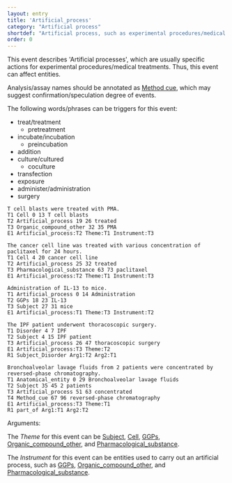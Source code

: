 ```yaml
---
layout: entry
title: 'Artificial_process'
category: "Artificial process"
shortdef: "Artificial process, such as experimental procedures/medical treatments"
order: 0
---
```


This event describes 'Artificial processes', which are usually specific actions for experimental procedures/medical treatments. Thus, this event can affect entities.

Analysis/assay names should be annotated as [Method cue](), which may suggest confirmation/speculation degree of events.

The following words/phrases can be triggers for this event:
- treat/treatment
  - pretreatment
- incubate/incubation
  - preincubation
- addition
- culture/cultured
  - coculture
- transfection
- exposure
- administer/administration
- surgery

~~~ann
T cell blasts were treated with PMA.
T1 Cell 0 13 T cell blasts
T2 Artificial_process 19 26 treated
T3 Organic_compound_other 32 35 PMA
E1 Artificial_process:T2 Theme:T1 Instrument:T3
~~~
~~~ ann
The cancer cell line was treated with various concentration of paclitaxel for 24 hours.
T1 Cell 4 20 cancer cell line
T2 Artificial_process 25 32 treated
T3 Pharmacological_substance 63 73 paclitaxel
E1 Artificial_process:T2 Theme:T1 Instrument:T3
~~~
~~~ ann
Administration of IL-13 to mice.
T1 Artificial_process 0 14 Administration
T2 GGPs 18 23 IL-13
T3 Subject 27 31 mice
E1 Artificial_process:T1 Theme:T3 Instrument:T2
~~~
~~~ ann
The IPF patient underwent thoracoscopic surgery.
T1 Disorder 4 7 IPF
T2 Subject 4 15 IPF patient
T3 Artificial_process 26 47 thoracoscopic surgery
E1 Artificial_process:T3 Theme:T2
R1 Subject_Disorder Arg1:T2 Arg2:T1
~~~
~~~ ann
Bronchoalveolar lavage fluids from 2 patients were concentrated by reversed-phase chromatography.
T1 Anatomical_entity 0 29 Bronchoalveolar lavage fluids
T2 Subject 35 45 2 patients
T3 Artificial_process 51 63 concentrated
T4 Method_cue 67 96 reversed-phase chromatography
E1 Artificial_process:T3 Theme:T1
R1 part_of Arg1:T1 Arg2:T2
~~~

Arguments:

The *Theme* for this event can be [Subject](), [Cell](), [GGPs](), [Organic_compound_other](), and [Pharmacological_substance]().

The *Instrument* for this event can be entities used to carry out an artificial process, such as [GGPs](), [Organic_compound_other](), and [Pharmacological_substance]().

<!--details-->
